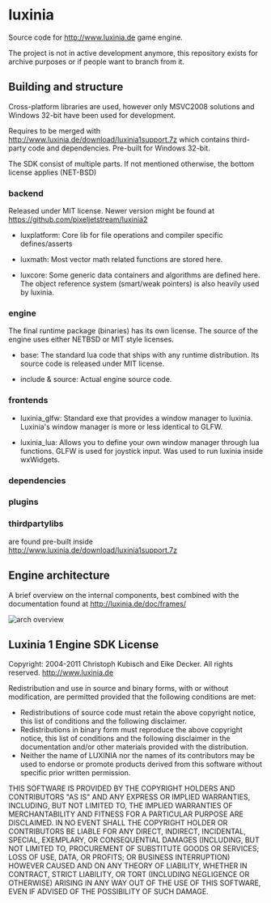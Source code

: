 luxinia
=======

Source code for http://www.luxinia.de game engine.

The project is not in active development anymore, this repository exists for archive purposes or if people want to branch from it.

Building and structure
----------------------

Cross-platform libraries are used, however only MSVC2008 solutions and Windows 32-bit have been used for development.

Requires to be merged with http://www.luxinia.de/download/luxinia1support.7z which contains third-party code and dependencies. Pre-built for Windows 32-bit.

The SDK consist of multiple parts. 
If not mentioned otherwise, the bottom license applies (NET-BSD)

### backend

Released under MIT license. Newer version might be found at https://github.com/pixeljetstream/luxinia2

* luxplatform:
Core lib for file operations and compiler specific defines/asserts

* luxmath:
Most vector math related functions are stored here. 

* luxcore: Some generic data containers and algorithms are defined here. 
The object reference system (smart/weak pointers) is also heavily
used by luxinia.


### engine
The final runtime package (binaries) has its own license. The
source of the engine uses either NETBSD or MIT style licenses.

* base:
The standard lua code that ships with any runtime distribution.
Its source code is released under MIT license.

* include & source:
Actual engine source code.


### frontends

* luxinia_glfw:
Standard exe that provides a window manager to luxinia. Luxinia's
window manager is more or less identical to GLFW.

* luxinia_lua:
Allows you to define your own window manager through lua functions.
GLFW is used for joystick input. Was used to run luxinia
inside wxWidgets.

### dependencies
### plugins
### thirdpartylibs
are found pre-built inside http://www.luxinia.de/download/luxinia1support.7z

Engine architecture
-------------------

A brief overview on the internal components, best combined with the documentation found at http://luxinia.de/doc/frames/

![arch overview](https://github.com/pixeljetstream/luxinia1/raw/master/engine/source/luxinia_architecture.png)

Luxinia 1 Engine SDK License
----------------------------
Copyright: 2004-2011 Christoph Kubisch and Eike Decker. 
All rights reserved. 
http://www.luxinia.de

Redistribution and use in source and binary forms, with or without modification, 
are permitted provided that the following conditions are met:

* Redistributions of source code must retain the above copyright notice, this 
  list of conditions and the following disclaimer.
* Redistributions in binary form must reproduce the above copyright notice, this 
  list of conditions and the following disclaimer in the documentation and/or 
  other materials provided with the distribution.
* Neither the name of LUXINIA nor the names of its contributors may
  be used to endorse or promote products derived from this software without 
  specific prior written permission.

THIS SOFTWARE IS PROVIDED BY THE COPYRIGHT HOLDERS AND CONTRIBUTORS "AS IS" AND 
ANY EXPRESS OR IMPLIED WARRANTIES, INCLUDING, BUT NOT LIMITED TO, THE IMPLIED 
WARRANTIES OF MERCHANTABILITY AND FITNESS FOR A PARTICULAR PURPOSE ARE DISCLAIMED. 
IN NO EVENT SHALL THE COPYRIGHT HOLDER OR CONTRIBUTORS BE LIABLE FOR ANY DIRECT, 
INDIRECT, INCIDENTAL, SPECIAL, EXEMPLARY, OR CONSEQUENTIAL DAMAGES (INCLUDING, 
BUT NOT LIMITED TO, PROCUREMENT OF SUBSTITUTE GOODS OR SERVICES; LOSS OF USE, 
DATA, OR PROFITS; OR BUSINESS INTERRUPTION) HOWEVER CAUSED AND ON ANY THEORY OF 
LIABILITY, WHETHER IN CONTRACT, STRICT LIABILITY, OR TORT (INCLUDING NEGLIGENCE 
OR OTHERWISE) ARISING IN ANY WAY OUT OF THE USE OF THIS SOFTWARE, EVEN IF ADVISED 
OF THE POSSIBILITY OF SUCH DAMAGE.

